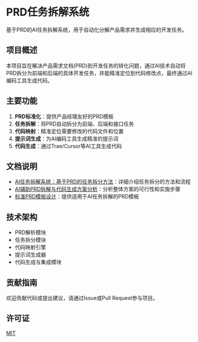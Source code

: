 # PRD任务拆解系统

基于PRD的AI任务拆解系统，用于自动化分解产品需求并生成相应的开发任务。

## 项目概述

本项目旨在解决产品需求文档(PRD)到开发任务的转化问题，通过AI技术自动将PRD拆分为前端和后端的具体开发任务，并能精准定位到代码修改点，最终通过AI编码工具生成代码。

## 主要功能

1. **PRD标准化**：提供产品经理友好的PRD模板
2. **任务拆解**：将PRD自动拆分为前端、后端和接口任务
3. **代码映射**：精准定位需要修改的代码文件和位置
4. **提示词生成**：为AI编码工具生成精准的提示词
5. **代码生成**：通过Trae/Cursor等AI工具生成代码

## 文档说明

- [AI任务拆解系统：基于PRD的任务拆分方法](./docs/AI任务拆解系统：基于PRD的任务拆分方法.md)：详细介绍任务拆分的方法和流程
- [AI辅助PRD拆解与代码生成方案分析](./docs/AI辅助PRD拆解与代码生成方案分析.md)：分析整体方案的可行性和实施步骤
- [标准PRD模板设计](./docs/标准PRD模板设计（适用于AI任务拆解系统）.md)：提供适用于AI任务拆解的PRD模板

## 技术架构

- PRD解析模块
- 任务拆分模块
- 代码映射引擎
- 提示词生成器
- 代码生成与集成模块

## 贡献指南

欢迎贡献代码或提出建议，请通过Issue或Pull Request参与项目。

## 许可证

[MIT](LICENSE)
